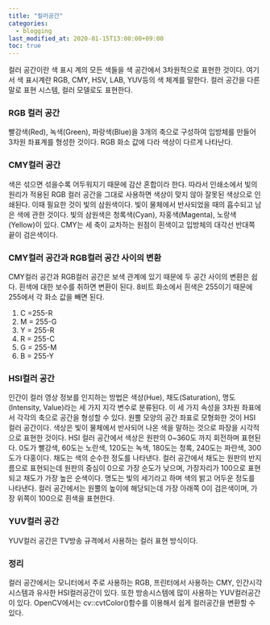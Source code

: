 ```yaml
---
title: "컬러공간"
categories: 
  - blogging
last_modified_at: 2020-01-15T13:00:00+09:00
toc: true
---
```

컬러 공간이란 색 표시 계의 모든 색들을 색 공간에서 3차원적으로 표현한 것이다. 
여기서 색 표시계란 RGB, CMY, HSV, LAB, YUV등의 색 체계를 말한다.
컬러 공간을 다른 말로 표현 시스템, 컬러 모델로도 표현한다.

### **RGB 컬러 공간**  
빨강색(Red), 녹색(Green), 파랑색(Blue)을 3개의 축으로 구성하여 입방체를 만들어 3차원 좌표계를 형성한 것이다. RGB 화소 값에 다라 색상이 다르게 나타난다. 

### **CMY컬러 공간**  
색은 섞으면 섞을수록 어두워지기 때문에 감산 혼합이라 한다. 따라서 인쇄소에서 빛의 원리가 적용된 RGB 컬러 공간을 그대로 사용하면 색상이 맞지 않아 잘못된 색상으로 인쇄된다. 
이때 필요한 것이 빛의 삼원색이다. 빛이 물체에서 반사되었을 때의 흡수되고 남은 색에 관한 것이다. 빛의 삼원색은 청록색(Cyan), 자홍색(Magenta), 노랑색(Yellow)이 있다. 
CMY는 세 축이 교차하는 원점이 흰색이고 입방체의 대각선 반대쪽 끝이 검은색이다. 

### **CMY컬러 공간과 RGB컬러 공간 사이의 변환**  
CMY컬러 공간과 RGB컬러 공간은 보색 관계에 있기 때문에 두 공간 사이의 변환은 쉽다. 흰색에 대한 보수를 취하면 변환이 된다. 8비트 화소에서 흰색은 255이기 때문에 255에서 각 화소 값을 빼면 된다.
1. C =255-R
2. M = 255-G
3. Y = 255-R
4. R = 255-C
5. G = 255-M
6.  B = 255-Y

### **HSI컬러 공간**  
인간이 컬러 영상 정보를 인지하는 방법은 색상(Hue), 채도(Saturation), 명도(Intensity, Value)라는 세 가지 지각 변수로 분류된다. 이 세 가지 속성을 3차원 좌표에서 각각의 축으로 공간을 형성할 수 있다. 원뿔 모양의 공간 좌표로 모형화한 것이 HSI 컬러 공간이다.
색상은 빛이 물체에서 반사되어 나온 색을 말하는 것으로 파장을 시각적으로 표현한 것이다. HSI 컬러 공간에서 색상은 원판의 0~360도 까지 회전하며 표현된다. 0도가 빨강색, 60도는 노란색, 120도는 녹색, 180도는 청록, 240도는 파란색, 300도가 다홍이다. 
채도는 색의 순수한 정도를 나타낸다. 컬러 공간에서 채도는 원판의 반지름으로 표현되는데 원판의 중심이 0으로 가장 순도가 낮으며, 가장자리가 100으로 표현되고 채도가 가장 높은 순색이다.
명도는 빛의 세기라고 하며 색의 밝고 어두운 정도를 나타낸다. 컬러 공간에서는 원뿔의 높이에 해당되는데 가장 아래쪽 0이 검은색이며, 가장 위쪽이 100으로 흰색을 표현한다. 

### **YUV컬러 공간**  
YUV컬러 공간은 TV방송 규격에서 사용하는 컬러 표현 방식이다. 

### **정리**  
컬러 공간에서는 모니터에서 주로 사용하는 RGB, 프린터에서 사용하는 CMY, 인간시각 시스템과 유사한 HSI컬러공간이 있다. 또한 방송시스템에 많이 사용하는 YUV컬러공간이 있다.
OpenCV에서는 cv::cvtColor()함수를 이용해서 쉽게 컬러공간을 변환할 수 있다.

